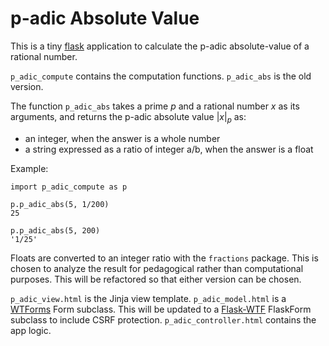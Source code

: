 # p-adic Absolute Value

This is a tiny [flask](https://flask.palletsprojects.com/en/stable/) application to calculate the p-adic absolute-value of a rational number.

`p_adic_compute` contains the computation functions.  `p_adic_abs` is the old version.

The function `p_adic_abs` takes a prime $p$ and a rational number $x$ as its arguments, and returns the 
p-adic absolute value $|x|_p$ as:
- an integer, when the answer is a whole number
- a string expressed as a ratio of integer a/b, when the answer is a float

Example:

    import p_adic_compute as p
    
    p.p_adic_abs(5, 1/200)
    25
    
    p.p_adic_abs(5, 200)
    '1/25'

Floats are converted to an integer ratio with the `fractions` package.  This is chosen to analyze the result for pedagogical rather than computational purposes.  This will be refactored so that either version can be chosen.

`p_adic_view.html` is the Jinja view template.
`p_adic_model.html` is a [WTForms](https://wtforms.readthedocs.io/en/3.2.x/) Form subclass.  This will be updated to a [Flask-WTF](https://flask-wtf.readthedocs.io/en/1.2.x/) FlaskForm subclass to include CSRF protection.
`p_adic_controller.html` contains the app logic.

